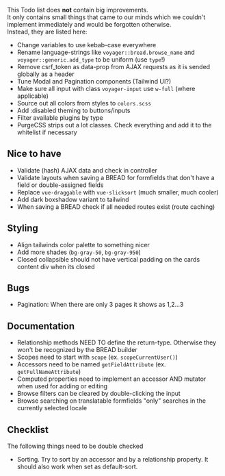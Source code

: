 This Todo list does **not** contain big improvements.  
It only contains small things that came to our minds which we couldn't implement immediately and would be forgotten otherwise.  
Instead, they are listed here:

- Change variables to use kebab-case everywhere
- Rename language-strings like `voyager::bread.browse_name` and `voyager::generic.add_type` to be uniform (use `type`!)
- Remove csrf_token as data-prop from AJAX requests as it is sended globally as a header
- Tune Modal and Pagination components (Tailwind UI?)
- Make sure all input with class `voyager-input` use `w-full` (where applicable)
- Source out all colors from styles to `colors.scss`
- Add :disabled theming to buttons/inputs
- Filter available plugins by type
- PurgeCSS strips out a lot classes. Check everything and add it to the whitelist if necessary

## Nice to have
- Validate (hash) AJAX data and check in controller
- Validate layouts when saving a BREAD for formfields that don't have a field or double-assigned fields
- Replace `vue-draggable` with `vue-slicksort` (much smaller, much cooler)
- Add dark boxshadow variant to tailwind
- When saving a BREAD check if all needed routes exist (route caching)

## Styling
- Align tailwinds color palette to something nicer
- Add more shades (`bg-gray-50`, `bg-gray-950`)
- Closed collapsible should not have vertical padding on the cards content div when its closed

## Bugs
- Pagination: When there are only 3 pages it shows as 1,2...3

## Documentation
- Relationship methods NEED TO define the return-type. Otherwise they won't be recognized by the BREAD builder
- Scopes need to start with `scope` (ex. `scopeCurrentUser()`)
- Accessors need to be named `getFieldAttribute` (ex. `getFullNameAttribute`)
- Computed properties need to implement an accessor AND mutator when used for adding or editing
- Browse filters can be cleared by double-clicking the input
- Browse searching on translatable formfields "only" searches in the currently selected locale

## Checklist
The following things need to be double checked

- Sorting. Try to sort by an accessor and by a relationship property. It should also work when set as default-sort.